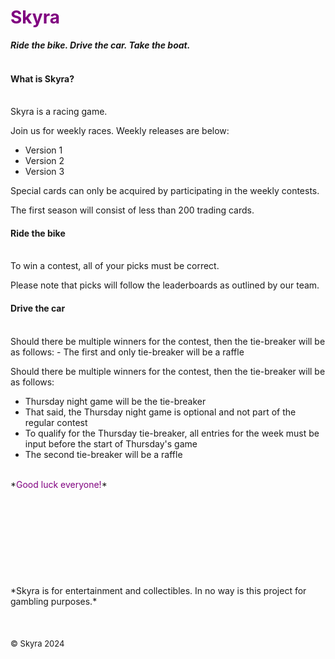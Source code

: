 # <span style="color: purple;"> Skyra </span>  
***Ride the bike. Drive the car. Take the boat.*** 
<br>
<br>
#### What is Skyra?
<br>
Skyra is a racing game.

Join us for weekly races. Weekly releases are below:
- Version 1
- Version 2
- Version 3

Special cards can only be acquired by participating in the weekly contests. 

The first season will consist of less than 200 trading cards.

#### Ride the bike
<br>
To win a contest, all of your picks must be correct. 

Please note that picks will follow the leaderboards as outlined by our team.

#### Drive the car
<br>
Should there be multiple winners for the contest, then the tie-breaker will be as follows:
- The first and only tie-breaker will be a raffle

Should there be multiple winners for the contest, then the tie-breaker will be as follows:
- Thursday night game will be the tie-breaker
- That said, the Thursday night game is optional and not part of the regular contest
- To qualify for the Thursday tie-breaker, all entries for the week must be input before the start of Thursday's game
- The second tie-breaker will be a raffle

<br>
*<span style="color: purple;">Good luck everyone!</span>*




<br>
<br>
<br>
<br>
<br>
<br>
<br>
<br>
<br>
<br>
*Skyra is for entertainment and collectibles. In no way is this project for gambling purposes.*
<br>
<br>
<br>
<br>
<font size="2"> © Skyra 2024 </font>
